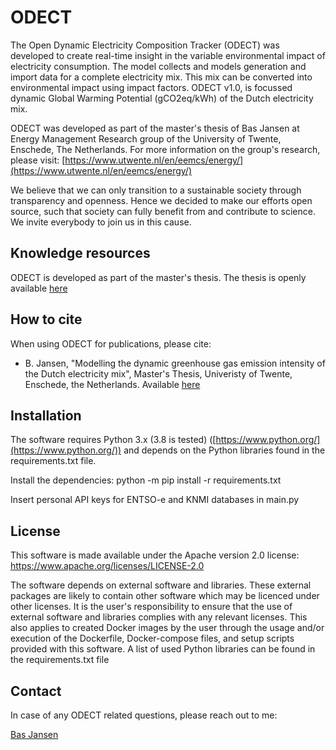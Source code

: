 # ODECT
The Open Dynamic Electricity Composition Tracker (ODECT) was developed to create real-time 
insight in the variable environmental impact of electricity consumption. The model collects and models generation and import data for a complete electricity mix. This mix can be converted into environmental impact using impact factors. ODECT v1.0, is focussed dynamic Global Warming Potential (gCO2eq/kWh) of the Dutch electricity mix.

ODECT was developed as part of the master's thesis of Bas Jansen at 
Energy Management Research group of the University of Twente, Enschede, The Netherlands. 
For more information on the group's research, please visit: 
[https://www.utwente.nl/en/eemcs/energy/](https://www.utwente.nl/en/eemcs/energy/)

We believe that we can only transition to a sustainable society through 
transparency and openness. Hence we decided to make our efforts open source, 
such that society can fully benefit from and contribute to science. 
We invite everybody to join us in this cause.

## Knowledge resources
ODECT is developed as part of the master's thesis. 
The thesis is openly available [here](https://essay.utwente.nl/96154/)

## How to cite
When using ODECT for publications, please cite:
-   B. Jansen, "Modelling the dynamic greenhouse gas emission intensity of the Dutch electricity mix", Master's Thesis, Univeristy of Twente, Enschede, the Netherlands. Available [here](https://essay.utwente.nl/96154/)

## Installation

The software requires Python 3.x (3.8 is tested)
([https://www.python.org/](https://www.python.org/)) and depends on the Python libraries 
found in the requirements.txt file.

Install the dependencies: python -m pip install -r requirements.txt

Insert personal API keys for ENTSO-e and KNMI databases in main.py

## License

This software is made available under the Apache version 2.0 license: https://www.apache.org/licenses/LICENSE-2.0

The software depends on external software and libraries. 
These external packages are likely to contain other software 
which may be licenced under other licenses. 
It is the user's responsibility to ensure that the use of external software and libraries complies with any relevant licenses. This also applies to created Docker images by the user through the usage and/or execution of the Dockerfile, Docker-compose files, and setup scripts provided with this software. A list of used Python libraries can be found in the requirements.txt file

## Contact
In case of any ODECT related questions, please reach out to me:

[Bas Jansen](https://www.linkedin.com/in/b-j-jansen/)
